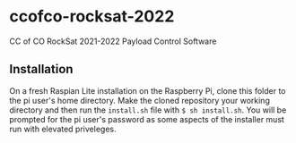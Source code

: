 # ccofco-rocksat-2022
CC of CO RockSat 2021-2022 Payload Control Software

## Installation
On a fresh Raspian Lite installation on the Raspberry Pi, clone this folder to the pi user's home directory.
Make the cloned repository your working directory and then run the `install.sh` file with `$ sh install.sh`.
You will be prompted for the pi user's password as some aspects of the installer must run with elevated priveleges.
